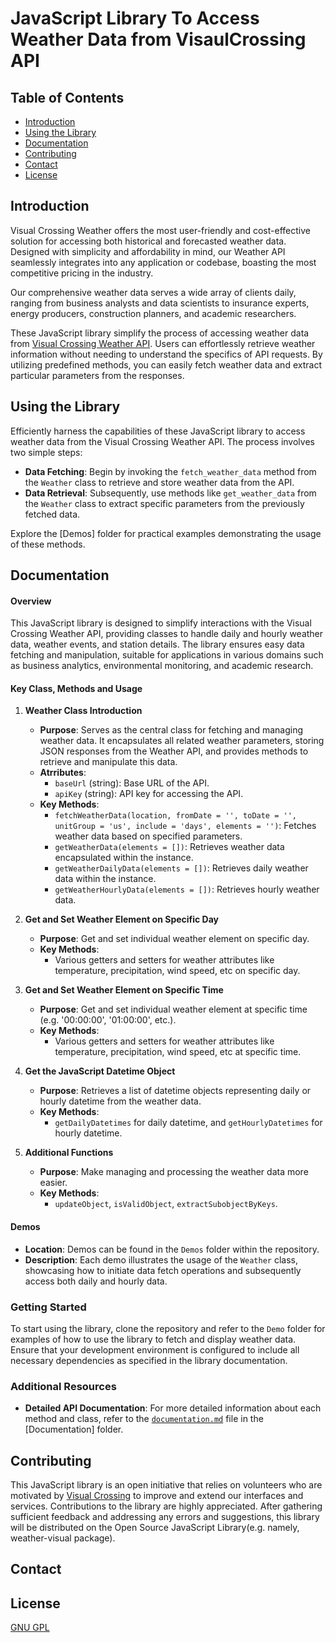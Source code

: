 # JavaScript Library To Access Weather Data from VisaulCrossing API

## Table of Contents
* [Introduction](#introduction)
* [Using the Library](#using-the-library)
* [Documentation](#documentation)
* [Contributing](#contributing)
* [Contact](#contact)
* [License](#license)

## Introduction
Visual Crossing Weather offers the most user-friendly and cost-effective solution for accessing both historical and forecasted weather data. Designed with simplicity and affordability in mind, our Weather API seamlessly integrates into any application or codebase, boasting the most competitive pricing in the industry.

Our comprehensive weather data serves a wide array of clients daily, ranging from business analysts and data scientists to insurance experts, energy producers, construction planners, and academic researchers.

These JavaScript library simplify the process of accessing weather data from [Visual Crossing Weather API](https://www.visualcrossing.com/weather-api). Users can effortlessly retrieve weather information without needing to understand the specifics of API requests. By utilizing predefined methods, you can easily fetch weather data and extract particular parameters from the responses.

## Using the Library
Efficiently harness the capabilities of these JavaScript library to access weather data from the Visual Crossing Weather API. The process involves two simple steps:
* **Data Fetching**: Begin by invoking the `fetch_weather_data` method from the `Weather` class to retrieve and store weather data from the API.
* **Data Retrieval**: Subsequently, use methods like `get_weather_data` from the `Weather` class to extract specific parameters from the previously fetched data.

Explore the [Demos] folder for practical examples demonstrating the usage of these methods.

## Documentation
#### Overview
This JavaScript library is designed to simplify interactions with the Visual Crossing Weather API, providing classes to handle daily and hourly weather data, weather events, and station details. The library ensures easy data fetching and manipulation, suitable for applications in various domains such as business analytics, environmental monitoring, and academic research.

#### Key Class, Methods and Usage

1. **Weather Class Introduction**
   - **Purpose**: Serves as the central class for fetching and managing weather data. It encapsulates all related weather parameters, storing JSON responses from the Weather API, and provides methods to retrieve and manipulate this data.
   - **Atrributes**:
     - `baseUrl` (string): Base URL of the API.
     - `apiKey` (string): API key for accessing the API.
   - **Key Methods**:
     - `fetchWeatherData(location, fromDate = '', toDate = '', unitGroup = 'us', include = 'days', elements = '')`: Fetches weather data based on specified parameters.
     - `getWeatherData(elements = [])`: Retrieves weather data encapsulated within the instance.
     - `getWeatherDailyData(elements = [])`: Retrieves daily weather data within the instance.
     - `getWeatherHourlyData(elements = [])`: Retrieves hourly weather data.

2. **Get and Set Weather Element on Specific Day**
   - **Purpose**: Get and set individual weather element on specific day.
   - **Key Methods**:
     - Various getters and setters for weather attributes like temperature, precipitation, wind speed, etc on specific day.

3. **Get and Set Weather Element on Specific Time**
   - **Purpose**: Get and set individual weather element at specific time (e.g. '00:00:00', '01:00:00', etc.).
   - **Key Methods**:
     - Various getters and setters for weather attributes like temperature, precipitation, wind speed, etc at specific time.

4. **Get the JavaScript Datetime Object**
   - **Purpose**: Retrieves a list of datetime objects representing daily or hourly datetime from the weather data.
   - **Key Methods**:
     -  `getDailyDatetimes` for daily datetime, and `getHourlyDatetimes` for hourly datetime.

5. **Additional Functions**
   - **Purpose**: Make managing and processing the weather data more easier.
   - **Key Methods**:
     - `updateObject`, `isValidObject`, `extractSubobjectByKeys`.

#### Demos
- **Location**: Demos can be found in the `Demos` folder within the repository.
- **Description**: Each demo illustrates the usage of the `Weather` class, showcasing how to initiate data fetch operations and subsequently access both daily and hourly data.

### Getting Started
To start using the library, clone the repository and refer to the `Demo` folder for examples of how to use the library to fetch and display weather data. Ensure that your development environment is configured to include all necessary dependencies as specified in the library documentation.

### Additional Resources
- **Detailed API Documentation**: For more detailed information about each method and class, refer to the [`documentation.md`](./Documentation/documentation.md) file in the [Documentation] folder.

## Contributing
This JavaScript library is an open initiative that relies on volunteers who are motivated by [Visual Crossing](https://www.visualcrossing.com/) to improve and extend our interfaces and services. Contributions to the library are highly appreciated. After gathering sufficient feedback and addressing any errors and suggestions, this library will be distributed on the Open Source JavaScript Library(e.g. namely, weather-visual package).

## Contact


## License
[GNU GPL](LICENSE.txt)
